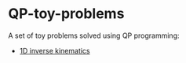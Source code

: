 # QP-toy-problems
A set of toy problems solved using QP programming:

- [1D inverse kinematics](1d_inverse_kinematics)
